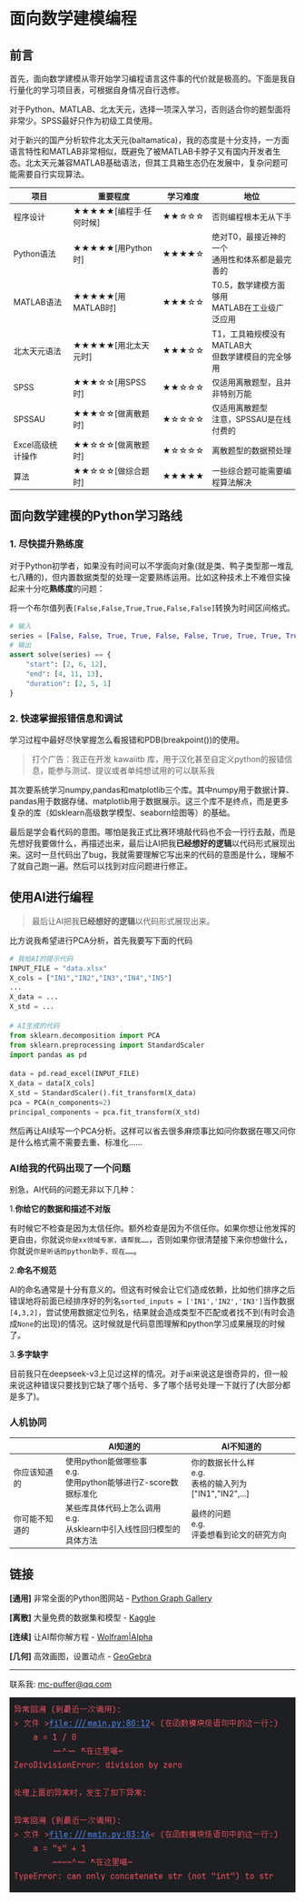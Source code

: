 # 面向数学建模编程

## 前言

首先，面向数学建模从零开始学习编程语言这件事的代价就是极高的。下面是我自行量化的学习项目表，可根据自身情况自行选修。

对于Python、MATLAB、北太天元，选择一项深入学习，否则适合你的题型面将非常少。SPSS最好只作为初级工具使用。

对于新兴的国产分析软件北太天元(baltamatica)，我的态度是十分支持，一方面语言特性和MATLAB非常相似，既避免了被MATLAB卡脖子又有国内开发者生态。北太天元兼容MATLAB基础语法，但其工具箱生态仍在发展中，复杂问题可能需要自行实现算法。

| 项目              | 重要程度               | 学习难度 | 地位                                                   |
| ----------------- | ---------------------- | -------- | ------------------------------------------------------ |
| 程序设计          | ★★★★★[编程手·任何时候] | ★★☆☆☆    | 否则编程根本无从下手                                   |
| Python语法        | ★★★★★[用Python时]      | ★★★★☆    | 绝对T0，最接近神的一个<br />通用性和体系都是最完善的   |
| MATLAB语法        | ★★★★★[用MATLAB时]      | ★★★☆☆    | T0.5，数学建模方面够用<br />MATLAB在工业级广泛应用     |
| 北太天元语法      | ★★★★★[用北太天元时]    | ★★★☆☆    | T1，工具箱规模没有MATLAB大<br />但数学建模目的完全够用 |
| SPSS              | ★★★☆☆[用SPSS时]        | ★★☆☆☆    | 仅适用离散题型，且并非特别万能                         |
| SPSSAU            | ★★★☆☆[做离散题时]      | ★☆☆☆☆    | 仅适用离散题型<br />注意，SPSSAU是在线付费的           |
| Excel高级统计操作 | ★★☆☆☆[做离散题时]      | ★☆☆☆☆    | 离散题型的数据预处理                                   |
| 算法              | ★★☆☆☆[做综合题时]      | ★★★★★    | 一些综合题可能需要编程算法解决                         |

## 面向数学建模的Python学习路线

### 1. 尽快提升熟练度

对于Python初学者，如果没有时间可以不学面向对象(就是类、鸭子类型那一堆乱七八糟的)，但内置数据类型的处理一定要熟练运用。比如这种技术上不难但实操起来十分吃**熟练度**的问题：

将一个布尔值列表`[False,False,True,True,False,False]`转换为时间区间格式。

```python
# 输入
series = [False, False, True, True, False, False, True, True, True, True, True, False, True]
# 输出
assert solve(series) == {
    "start": [2, 6, 12],
    "end": [4, 11, 13],
    "duration": [2, 5, 1]
}
```

### 2. 快速掌握报错信息和调试

学习过程中最好尽快掌握怎么看报错和PDB(breakpoint())的使用。

> 打个广告：我正在开发 kawaiitb 库，用于汉化甚至自定义python的报错信息，能参与测试、提议或者单纯想试用的可以联系我

其次要系统学习numpy,pandas和matplotlib三个库。其中numpy用于数据计算、pandas用于数据存储、matplotlib用于数据展示。这三个库不是终点，而是更多复杂的库（如sklearn高级数学模型、seaborn绘图等）的基础。

最后是学会看代码的意图。哪怕是我正式比赛环境敲代码也不会一行行去敲，而是先想好我要做什么，再描述出来，最后让AI把我**已经想好的逻辑**以代码形式展现出来。这时一旦代码出了bug，我就需要理解它写出来的代码的意图是什么，理解不了就自己跑一遍。然后可以找到对应问题进行修正。

## 使用AI进行编程

> 最后让AI把我**已经想好的逻辑**以代码形式展现出来。

比方说我希望进行PCA分析，首先我要写下面的代码

```python
# 我给AI的提示代码
INPUT_FILE = "data.xlsx"
X_cols = ["IN1","IN2","IN3","IN4","IN5"]
...
X_data = ...
X_std = ...

# AI生成的代码
from sklearn.decomposition import PCA
from sklearn.preprocessing import StandardScaler
import pandas as pd

data = pd.read_excel(INPUT_FILE)
X_data = data[X_cols]
X_std = StandardScaler().fit_transform(X_data)
pca = PCA(n_components=2)
principal_components = pca.fit_transform(X_std)

```

然后再让AI续写一个PCA分析。这样可以省去很多麻烦事比如问你数据在哪又问你是什么格式需不需要去重、标准化……

### AI给我的代码出现了一个问题

别急，AI代码的问题无非以下几种：

1.**你给它的数据和描述不对版**

有时候它不检查是因为太信任你。额外检查是因为不信任你。如果你想让他发挥的更自由，你就说`你是xx领域专家，请帮我……`，否则如果你很清楚接下来你想做什么，你就说`你是听话的python助手，现在……`。

2.**命名不规范**

AI的命名通常是十分有意义的。但这有时候会让它们造成依赖，比如他们排序之后错误地将前面已经排序好的列名`sorted_inputs = ['IN1','IN2','IN3']`当作数据`[4,3,2]`，尝试使用数据定位列名，结果就会造成类型不匹配或者找不到(有时会造成`None`的出现)的情况。这时候就是代码意图理解和python学习成果展现的时候了。

3.**多字缺字**

目前我只在deepseek-v3上见过这样的情况。对于ai来说这是很奇异的，但一般来说这种错误只要找到它缺了哪个括号、多了哪个括号处理一下就行了(大部分都是多了)。

### 人机协同

|                | AI知道的                                                     | AI不知道的                                                   |
| -------------- | ------------------------------------------------------------ | ------------------------------------------------------------ |
| 你应该知道的   | 使用python能做哪些事<br />e.g. <br />使用python能够进行Z-score数据标准化 | 你的数据长什么样<br />e.g. <br />表格的输入列为["IN1","IN2",...] |
| 你可能不知道的 | 某些库具体代码上怎么调用<br />e.g.<br />从sklearn中引入线性回归模型的具体方法 | 最终的问题<br />e.g.<br />评委想看到论文的研究方向           |

## 链接

**[通用]** 非常全面的Python图网站 - [Python Graph Gallery](https://python-graph-gallery.com/)

**[离散]** 大量免费的数据集和模型 - [Kaggle](https://www.kaggle.com/)

**[连续]** 让AI帮你解方程 - [Wolfram|Alpha](https://www.wolframalpha.com/)

**[几何]** 高效画图，设置动点 - [GeoGebra](https://www.geogebra.org/calculator)

---

联系我: mc-puffer@qq.com

![kawaiitb](../assets/t200/kawaiitb.png)
